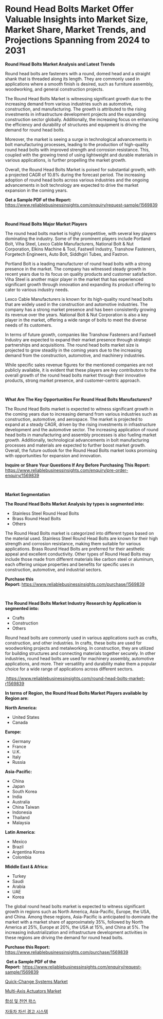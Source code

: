 <p><h1>Round Head Bolts Market Offer Valuable Insights into Market Size, Market Share, Market Trends, and Projections Spanning from 2024 to 2031</h1></p><p><strong>Round Head Bolts Market Analysis and Latest Trends</strong></p>
<p><p>Round head bolts are fasteners with a round, domed head and a straight shank that is threaded along its length. They are commonly used in applications where a smooth finish is desired, such as furniture assembly, woodworking, and general construction projects.</p><p>The Round Head Bolts Market is witnessing significant growth due to the increasing demand from various industries such as automotive, construction, and manufacturing. The growth is attributed to the rising investments in infrastructure development projects and the expanding construction sector globally. Additionally, the increasing focus on enhancing the efficiency and durability of structures and equipment is driving the demand for round head bolts.</p><p>Moreover, the market is seeing a surge in technological advancements in bolt manufacturing processes, leading to the production of high-quality round head bolts with improved strength and corrosion resistance. This, coupled with the growing trend of using lightweight and durable materials in various applications, is further propelling the market growth.</p><p>Overall, the Round Head Bolts Market is poised for substantial growth, with a projected CAGR of 10.8% during the forecast period. The increasing adoption of round head bolts across various industries and the ongoing advancements in bolt technology are expected to drive the market expansion in the coming years.</p></p>
<p><strong>Get a Sample PDF of the Report:&nbsp;</strong> <a href="https://www.reliablebusinessinsights.com/enquiry/request-sample/1569839">https://www.reliablebusinessinsights.com/enquiry/request-sample/1569839</a></p>
<p>&nbsp;</p>
<p><strong>Round Head Bolts Major Market Players</strong></p>
<p><p>The round head bolts market is highly competitive, with several key players dominating the industry. Some of the prominent players include Portland Bolt, Viha Steel, Lexco Cable Manufacturers, National Bolt & Nut Corporation, Elkins Machine & Tool, Fastwell Industry, Transhow Fasteners, Forgetech Engineers, Auto Bolt, Siddhgiri Tubes, and Fastron.</p><p>Portland Bolt is a leading manufacturer of round head bolts with a strong presence in the market. The company has witnessed steady growth in recent years due to its focus on quality products and customer satisfaction. Viha Steel is another major player in the market that has experienced significant growth through innovation and expanding its product offering to cater to various industry needs.</p><p>Lexco Cable Manufacturers is known for its high-quality round head bolts that are widely used in the construction and automotive industries. The company has a strong market presence and has been consistently growing its revenue over the years. National Bolt & Nut Corporation is also a key player in the market, offering a wide range of bolts to meet the diverse needs of its customers.</p><p>In terms of future growth, companies like Transhow Fasteners and Fastwell Industry are expected to expand their market presence through strategic partnerships and acquisitions. The round head bolts market size is projected to grow steadily in the coming years due to the increasing demand from the construction, automotive, and machinery industries.</p><p>While specific sales revenue figures for the mentioned companies are not publicly available, it is evident that these players are key contributors to the overall growth of the round head bolts market through their innovative products, strong market presence, and customer-centric approach.</p></p>
<p>&nbsp;</p>
<p><strong>What Are The Key Opportunities For Round Head Bolts Manufacturers?</strong></p>
<p><p>The Round Head Bolts market is expected to witness significant growth in the coming years due to increasing demand from various industries such as construction, automotive, and aerospace. The market is projected to expand at a steady CAGR, driven by the rising investments in infrastructure development and the automotive sector. The increasing application of round head bolts in manufacturing and assembly processes is also fueling market growth. Additionally, technological advancements in bolt manufacturing processes and materials are expected to further boost market growth. Overall, the future outlook for the Round Head Bolts market looks promising with opportunities for expansion and innovation.</p></p>
<p><strong>Inquire or Share Your Questions If Any Before Purchasing This Report:</strong> <a href="https://www.reliablebusinessinsights.com/enquiry/pre-order-enquiry/1569839">https://www.reliablebusinessinsights.com/enquiry/pre-order-enquiry/1569839</a></p>
<p>&nbsp;</p>
<p><strong>Market Segmentation</strong></p>
<p><strong>The Round Head Bolts Market Analysis by types is segmented into:</strong></p>
<p><ul><li>Stainless Steel Round Head Bolts</li><li>Brass Round Head Bolts</li><li>Others</li></ul></p>
<p><p>The Round Head Bolts market is categorized into different types based on the material used. Stainless Steel Round Head Bolts are known for their high strength and corrosion resistance, making them suitable for various applications. Brass Round Head Bolts are preferred for their aesthetic appeal and excellent conductivity. Other types of Round Head Bolts may include those made from different materials like carbon steel or aluminum, each offering unique properties and benefits for specific uses in construction, automotive, and industrial sectors.</p></p>
<p><strong>Purchase this Report:&nbsp;</strong><a href="https://www.reliablebusinessinsights.com/purchase/1569839">https://www.reliablebusinessinsights.com/purchase/1569839</a></p>
<p>&nbsp;</p>
<p><strong>The Round Head Bolts Market Industry Research by Application is segmented into:</strong></p>
<p><ul><li>Crafts</li><li>Construction</li><li>Others</li></ul></p>
<p><p>Round head bolts are commonly used in various applications such as crafts, construction, and other industries. In crafts, these bolts are used for woodworking projects and metalworking. In construction, they are utilized for building structures and connecting materials together securely. In other industries, round head bolts are used for machinery assembly, automotive applications, and more. Their versatility and durability make them a popular choice for a wide range of applications across different sectors.</p></p>
<p><a href="https://www.reliablebusinessinsights.com/round-head-bolts-market-r1569839">&nbsp;https://www.reliablebusinessinsights.com/round-head-bolts-market-r1569839</a></p>
<p><strong>In terms of Region, the Round Head Bolts Market Players available by Region are:</strong></p>
<p>
    <p> <strong> North America: </strong>
        <ul>
            <li>United States</li>
            <li>Canada</li>
        </ul>
        </p> 
    <p> <strong> Europe: </strong>
        <ul>
            <li>Germany</li>
            <li>France</li>
            <li>U.K.</li>
            <li>Italy</li>
            <li>Russia</li>
        </ul>
        </p> 
    <p> <strong> Asia-Pacific: </strong>
        <ul>
            <li>China</li>
            <li>Japan</li>
            <li>South Korea</li>
            <li>India</li>
            <li>Australia</li>
            <li>China Taiwan</li>
            <li>Indonesia</li>
            <li>Thailand</li>
            <li>Malaysia</li>
        </ul>
        </p> 
    <p> <strong> Latin America: </strong>
        <ul>
            <li>Mexico</li>
            <li>Brazil</li>
            <li>Argentina Korea</li>
            <li>Colombia</li>
        </ul>
        </p> 
    <p> <strong> Middle East & Africa: </strong>
        <ul>
            <li>Turkey</li>
            <li>Saudi</li>
            <li>Arabia</li>
            <li>UAE</li>
            <li>Korea</li>
        </ul>
    </p>
    </p>
<p><p>The global round head bolts market is expected to witness significant growth in regions such as North America, Asia-Pacific, Europe, the USA, and China. Among these regions, Asia-Pacific is anticipated to dominate the market with a market share of approximately 35%, followed by North America at 25%, Europe at 20%, the USA at 15%, and China at 5%. The increasing industrialization and infrastructure development activities in these regions are driving the demand for round head bolts.</p></p>
<p><strong>Purchase this Report: </strong><a href="https://www.reliablebusinessinsights.com/purchase/1569839">https://www.reliablebusinessinsights.com/purchase/1569839</a></p>
<p>&nbsp;<strong>Get a Sample PDF of the Report:&nbsp;&nbsp;</strong><a href="https://www.reliablebusinessinsights.com/enquiry/request-sample/1569839">https://www.reliablebusinessinsights.com/enquiry/request-sample/1569839</a></p>
<p><strong></strong></p>
<p><p><a href="https://github.com/NaomieConner2023/Market-Research-Report-List-1/blob/main/quick-change-systems-market.md">Quick-Change Systems Market</a></p><p><a href="https://github.com/EbonyHane1955/Market-Research-Report-List-1/blob/main/multi-axis-actuators-market.md">Multi-Axis Actuators Market</a></p><p><a href="https://github.com/msujons1512/Market-Research-Report-List-1/blob/main/4665728103424.md">합성 및 천연 왁스</a></p><p><a href="https://medium.com/@clairhane1954/%EC%9E%90%EB%8F%99%EC%B0%A8-%EC%B0%A8%EC%84%A0-%EA%B2%BD%EA%B3%A0-%EC%8B%9C%EC%8A%A4%ED%85%9C-%EC%8B%9C%EC%9E%A5-%EA%B7%9C%EB%AA%A8%EB%8A%94-%EC%A0%84-%EC%84%B8%EA%B3%84-%EC%82%B0%EC%97%85%EC%97%90%EC%84%9C-%EC%B5%9C%EC%A0%81%EC%9D%98-%EB%A7%88%EC%BC%80%ED%8C%85-%EC%B1%84%EB%84%90%EC%9D%84-%EB%B3%B4%EC%97%AC%EC%A4%8D%EB%8B%88%EB%8B%A4-a567bbce41a4">자동차 차선 경고 시스템</a></p></p>